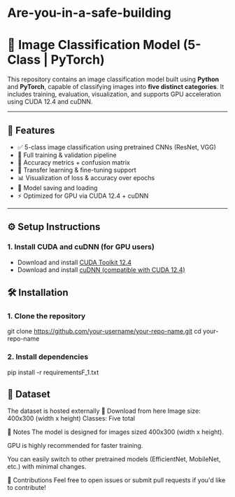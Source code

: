 # Are-you-in-a-safe-building

# 🧠 Image Classification Model (5-Class | PyTorch)

This repository contains an image classification model built using **Python** and **PyTorch**, capable of classifying images into **five distinct categories**. It includes training, evaluation, visualization, and supports GPU acceleration using CUDA 12.4 and cuDNN.

---

## 🚀 Features

- ✅ 5-class image classification using pretrained CNNs (ResNet, VGG)
- 🧪 Full training & validation pipeline
- 🎯 Accuracy metrics + confusion matrix
- 🧠 Transfer learning & fine-tuning support
- 📊 Visualization of loss & accuracy over epochs
- 💾 Model saving and loading
- ⚡ Optimized for GPU via CUDA 12.4 + cuDNN

---

## ⚙️ Setup Instructions

### 1. Install CUDA and cuDNN (for GPU users)

- Download and install [CUDA Toolkit 12.4](https://developer.nvidia.com/cuda-toolkit-archive)
- Download and install [cuDNN (compatible with CUDA 12.4)](https://developer.nvidia.com/cudnn)

## 🛠️ Installation

### 1. Clone the repository

git clone https://github.com/your-username/your-repo-name.git
cd your-repo-name

### 2. Install dependencies

pip install -r requirementsF_1.txt

## 📁 Dataset 

The dataset is hosted externally 🔗 Download from here
Image size: 400x300 (width x height)
Classes: Five total

📌 Notes
The model is designed for images sized 400x300 (width x height).

GPU is highly recommended for faster training.

You can easily switch to other pretrained models (EfficientNet, MobileNet, etc.) with minimal changes.

🤝 Contributions
Feel free to open issues or submit pull requests if you'd like to contribute!
